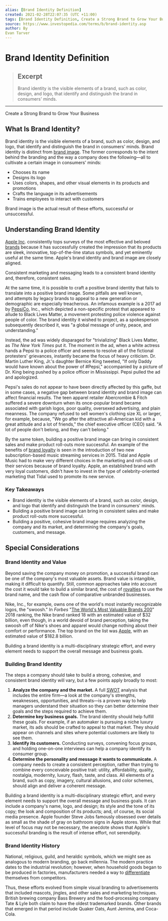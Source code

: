 ```yaml
---
alias: [Brand Identity Definition]
created: 2021-02-28T22:07:35 (UTC +11:00)
tags: [Brand Identity Definition, Create a Strong Brand to Grow Your Business]
source: https://www.investopedia.com/terms/b/brand-identity.asp
author: By
Evan Tarver
---
```


# Brand Identity Definition

> ## Excerpt
> Brand identity is the visible elements of a brand, such as color, design, and logo, that identify and distinguish the brand in consumers' minds.

---

Create a Strong Brand to Grow Your Business
## What Is Brand Identity?

Brand identity is the visible elements of a brand, such as color, design, and logo, that identify and distinguish the brand in consumers' minds. Brand identity is distinct from [brand image](https://www.investopedia.com/ask/answers/032615/how-does-brand-image-and-marketing-affect-market-share.asp). The former corresponds to the intent behind the branding and the way a company does the following—all to cultivate a certain image in consumers' minds:

-   Chooses its name
-   Designs its logo
-   Uses colors, shapes, and other visual elements in its products and promotions
-   Crafts the language in its advertisements
-   Trains employees to interact with customers

Brand image is the actual result of these efforts, successful or unsuccessful. 

## Understanding Brand Identity

[Apple Inc](https://www.investopedia.com/articles/fundamental-analysis/12/steve-jobs-apple-story.asp). consistently tops surveys of the most effective and beloved [brands](https://www.investopedia.com/terms/b/brand.asp) because it has successfully created the impression that its products are sleek, innovative, top-of-the-line status symbols, and yet eminently useful at the same time. Apple's brand identity and brand image are closely aligned.

Consistent marketing and messaging leads to a consistent brand identity and, therefore, consistent sales.

At the same time, it is possible to craft a positive brand identity that fails to translate into a positive brand image. Some pitfalls are well known, and attempts by legacy brands to appeal to a new generation or demographic are especially treacherous. An infamous example is a 2017 ad by [PepsiCo,](https://www.investopedia.com/articles/investing/052216/how-does-pepsico-make-money-pep.asp) Inc., which depicted a non-specific protest that appeared to allude to Black Lives Matter, a movement protesting police violence against people of color. The brand identity it wished to project, as a spokesperson subsequently described it, was "a global message of unity, peace, and understanding."

Instead, the ad was widely disparaged for "trivializing" Black Lives Matter, as _The New York Times_ put it. The moment in the ad, when a white actress hands a Pepsi to a police officer and seems to resolve all of the fictional protesters' grievances, instantly became the focus of heavy criticism. Dr. Martin Luther King, Jr.'s daughter Bernice King tweeted, "If only Daddy would have known about the power of #Pepsi," accompanied by a picture of Dr. King being pushed by a police officer in Mississippi. Pepsi pulled the ad and apologized.

Pepsi's sales do not appear to have been directly affected by this gaffe, but in some cases, a negative gap between brand identity and brand image can affect financial results. The teen apparel retailer Abercrombie & Fitch suffered a severe downturn when its once-popular brand became associated with garish logos, poor quality, oversexed advertising, and plain meanness. The company refused to sell women's clothing size XL or larger, for example, because, "We go after the attractive all-American kid with a great attitude and a lot of friends," the chief executive officer (CEO) said. "A lot of people don't belong, and they can't belong."

By the same token, building a positive brand image can bring in consistent sales and make product roll-outs more successful. An example of the benefits of [brand loyalty](https://www.investopedia.com/terms/b/brand-loyalty.asp) is seen in the introduction of two new subscription-based music streaming services in 2015. Tidal and Apple Music had to make very different choices in the marketing and roll-outs of their services because of brand loyalty. Apple, an established brand with very loyal customers, didn't have to invest in the type of celebrity-oriented marketing that Tidal used to promote its new service.

### Key Takeaways

-   Brand identity is the visible elements of a brand, such as color, design, and logo that identify and distinguish the brand in consumers' minds.
-   Building a positive brand image can bring in consistent sales and make product roll-outs more successful.
-   Building a positive, cohesive brand image requires analyzing the company and its market, and determining the company's goals, customers, and message.

## Special Considerations

### Brand Identity and Value

Beyond saving the company money on promotion, a successful brand can be one of the company's most valuable assets. Brand value is intangible, making it difficult to quantify. Still, common approaches take into account the cost it would take to build a similar brand, the cost of [royalties](https://www.investopedia.com/terms/r/royalty.asp) to use the brand name, and the cash flow of comparative unbranded businesses.

Nike, Inc., for example, owns one of the world's most instantly recognizable logos, the "swoosh." In _Forbes_ "[The World's Most Valuable Brands 200](https://www.forbes.com/powerful-brands/list/#tab:rank)" 2018 ranking, the Nike brand ranked 18 with an estimated value of $32 billion, even though, in a world devoid of brand perception, taking the swoosh off of Nike's shoes and apparel would change nothing about their comfort or performance. The top brand on the list was [Apple](https://www.investopedia.com/news/apple-named-most-valuable-brand-steve-jobs-death-anniversary-aapl-tsla/), with an estimated value of $182.8 billion.

Building a brand identity is a multi-disciplinary strategic effort, and every element needs to support the overall message and business goals.

### Building Brand Identity

The steps a company should take to build a strong, cohesive, and consistent brand identity will vary, but a few points apply broadly to most:

1.  **Analyze the company and the market.** A full [SWOT](https://www.investopedia.com/terms/s/swot.asp) analysis that includes the entire firm—a look at the company's strengths, weaknesses, opportunities, and threats—is a proven way to help managers understand their situation so they can better determine their goals and the steps required to achieve them.
2.  **Determine key business goals.** The brand identity should help fulfill these goals. For example, if an automaker is pursuing a niche luxury market, its ads should be crafted to appeal to that market. They should appear on channels and sites where potential customers are likely to see them.
3.  **Identify its customers.** Conducting surveys, convening focus groups, and holding one-on-one interviews can help a company identify its consumer group.
4.  **Determine the personality and message it wants to communicate.** A company needs to create a consistent perception, rather than trying to combine every conceivable positive trait: utility, affordability, quality, nostalgia, modernity, luxury, flash, taste, and class. All elements of a brand, such as copy, imagery, cultural allusions, and color schemes, should align and deliver a coherent message.

Building a brand identity is a multi-disciplinary strategic effort, and every element needs to support the overall message and business goals. It can include a company's name, logo, and design; its style and the tone of its copy; the look and composition of its products; and, of course, its social media presence. Apple founder Steve Jobs famously obsessed over details as small as the shade of gray on bathroom signs in Apple stores. While that level of focus may not be necessary, the anecdote shows that Apple's successful branding is the result of intense effort, not serendipity.

### Brand Identity History

National, religious, guild, and heraldic symbols, which we might see as analogous to modern branding, go back millennia. The modern practice dates to the industrial revolution; however, when household goods began to be produced in factories, manufacturers needed a way to [differentiate](https://www.investopedia.com/terms/p/product_differentiation.asp) themselves from competitors.

Thus, these efforts evolved from simple visual branding to advertisements that included mascots, jingles, and other sales and marketing techniques. British brewing company Bass Brewery and the food-processing company Tate & Lyle both claim to have the oldest trademarked brands. Other brands that emerged in that period include Quaker Oats, Aunt Jemima, and Coca-Cola.
